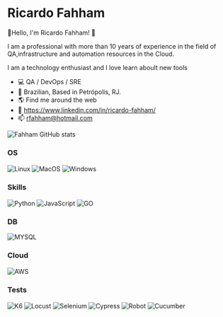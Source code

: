 # Ricardo Fahham
👋Hello, I'm Ricardo Fahham! 👋

I am a professional with more than 10 years of experience in the field of QA,infrastructure and automation resources in the Cloud. 

I am a technology enthusiast and I love learn aboult new tools

- 💻 QA / DevOps / SRE
- 🏡 Brazilian, Based in Petrópolis, RJ.
- 🌎 Find me around the web
- 💼 https://www.linkedin.com/in/ricardo-fahham/
- 📫 rfahham@hotmail.com

![Fahham GitHub stats](https://github-readme-stats.vercel.app/api?username=rfahham&show_icons=true&theme=radical)

### OS

<div style="display: inline_block">
<img align="center" alt="Linux" src="https://img.shields.io/badge/Linux-FCC624?style=for-the-badge&logo=linux&logoColor=black">
<img align="center" alt="MacOS" src="https://img.shields.io/badge/mac%20os-000000?style=for-the-badge&logo=apple&logoColor=white">
<img align="center" alt="Windows" src="https://img.shields.io/badge/Windows-0078D6?style=for-the-badge&logo=windows&logoColor=white">
</div>

### Skills
<div style="display: inline_block">
<img align="center" alt="Python" src="https://img.shields.io/badge/Python-3776AB?style=for-the-badge&logo=python&logoColor=white">
<img align="center" alt="JavaScript" src="https://img.shields.io/badge/JavaScript-323330?style=for-the-badge&logo=javascript&logoColor=F7DF1E">
<img align="center" alt="GO" src="https://img.shields.io/badge/Go-00ADD8?style=for-the-badge&logo=go&logoColor=white">
</div>

### DB
<div style="display: inline_block">
<img align="center" alt="MYSQL" src="https://img.shields.io/badge/MySQL-00000F?style=for-the-badge&logo=mysql&logoColor=white">
</div>

### Cloud
<div style="display: inline_block">
<img align="center" alt="AWS" src="https://img.shields.io/badge/Amazon_AWS-232F3E?style=for-the-badge&logo=amazon-aws&logoColor=white">
<img align="center" alt="" src="">
<img align="center" alt="" src="">
<img align="center" alt="" src="">
<img align="center" alt="" src="">
</div>

### Tests
<div style="display: inline_block">
<img align="center" alt="K6" src="">
<img align="center" alt="Locust" src="">
<img align="center" alt="Selenium" src="">
<img align="center" alt="Cypress" src="">
<img align="center" alt="Robot" src="">
<img align="center" alt="Cucumber" src="">
</div>


